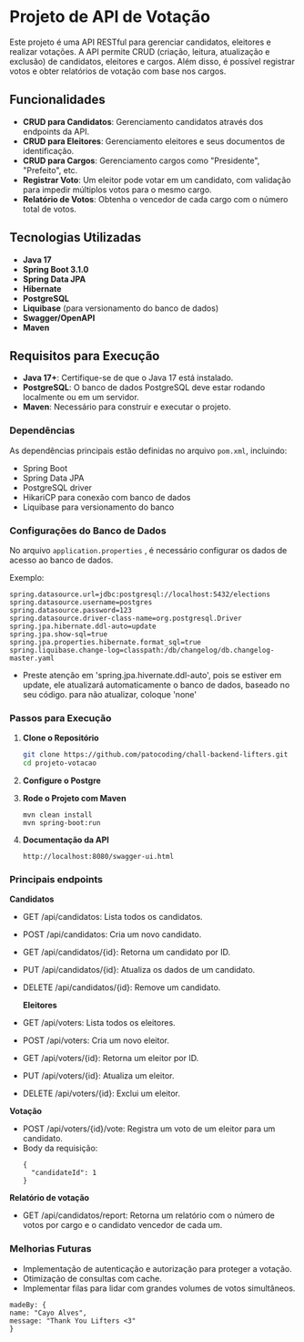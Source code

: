 # Projeto de API de Votação

Este projeto é uma API RESTful para gerenciar candidatos, eleitores e realizar votações. A API permite CRUD (criação, leitura, atualização e exclusão) de candidatos, eleitores e cargos. Além disso, é possível registrar votos e obter relatórios de votação com base nos cargos.

## Funcionalidades

- **CRUD para Candidatos**: Gerenciamento candidatos através dos endpoints da API.
- **CRUD para Eleitores**: Gerenciamento eleitores e seus documentos de identificação.
- **CRUD para Cargos**: Gerenciamento cargos como "Presidente", "Prefeito", etc.
- **Registrar Voto**: Um eleitor pode votar em um candidato, com validação para impedir múltiplos votos para o mesmo cargo.
- **Relatório de Votos**: Obtenha o vencedor de cada cargo com o número total de votos.

## Tecnologias Utilizadas

- **Java 17**
- **Spring Boot 3.1.0**
- **Spring Data JPA**
- **Hibernate**
- **PostgreSQL** 
- **Liquibase** (para versionamento do banco de dados)
- **Swagger/OpenAPI** 
- **Maven** 

## Requisitos para Execução

- **Java 17+**: Certifique-se de que o Java 17 está instalado.
- **PostgreSQL**: O banco de dados PostgreSQL deve estar rodando localmente ou em um servidor.
- **Maven**: Necessário para construir e executar o projeto.

### Dependências

As dependências principais estão definidas no arquivo `pom.xml`, incluindo:
- Spring Boot
- Spring Data JPA
- PostgreSQL driver
- HikariCP para conexão com banco de dados
- Liquibase para versionamento do banco

### Configurações do Banco de Dados

No arquivo `application.properties` , é necessário configurar os dados de acesso ao banco de dados.

Exemplo:

```properties
spring.datasource.url=jdbc:postgresql://localhost:5432/elections
spring.datasource.username=postgres
spring.datasource.password=123
spring.datasource.driver-class-name=org.postgresql.Driver
spring.jpa.hibernate.ddl-auto=update
spring.jpa.show-sql=true
spring.jpa.properties.hibernate.format_sql=true
spring.liquibase.change-log=classpath:/db/changelog/db.changelog-master.yaml
```
- Preste atenção em 'spring.jpa.hivernate.ddl-auto', pois se estiver em update, ele atualizará automaticamente o banco de dados, baseado no seu código. para não atualizar, coloque 'none'
### Passos para Execução

1. **Clone o Repositório**
   ```bash
   git clone https://github.com/patocoding/chall-backend-lifters.git
   cd projeto-votacao
   ```

2. **Configure o Postgre**

3. **Rode o Projeto com Maven**
    ```
    mvn clean install
    mvn spring-boot:run
    ```
4. **Documentação da API**
   ```
   http://localhost:8080/swagger-ui.html
   ```

### Principais endpoints
  **Candidatos**
- GET /api/candidatos: Lista todos os candidatos.
- POST /api/candidatos: Cria um novo candidato.
- GET /api/candidatos/{id}: Retorna um candidato por ID.
- PUT /api/candidatos/{id}: Atualiza os dados de um candidato.
- DELETE /api/candidatos/{id}: Remove um candidato.


  **Eleitores**
- GET /api/voters: Lista todos os eleitores.
 - POST /api/voters: Cria um novo eleitor.
 - GET /api/voters/{id}: Retorna um eleitor por ID.
 - PUT /api/voters/{id}: Atualiza um eleitor.
 - DELETE /api/voters/{id}: Exclui um eleitor.


**Votação**
- POST /api/voters/{id}/vote: Registra um voto de um eleitor para um candidato.
- Body da requisição:
    ```
    {
      "candidateId": 1
    }
    ```

**Relatório de votação**

- GET /api/candidatos/report: Retorna um relatório com o número de votos por cargo e o candidato vencedor de cada um.

### Melhorias Futuras

- Implementação de autenticação e autorização para proteger a votação.
- Otimização de consultas com cache.
- Implementar filas para lidar com grandes volumes de votos simultâneos.

```
madeBy: {
name: "Cayo Alves",
message: "Thank You Lifters <3"
}
```